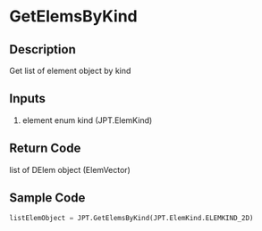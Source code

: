 # GetElemsByKind

## Description

Get list of element object by kind

## Inputs

1. element enum kind (JPT.ElemKind)

## Return Code

list of DElem object (ElemVector)

## Sample Code

```python
listElemObject = JPT.GetElemsByKind(JPT.ElemKind.ELEMKIND_2D)
```
